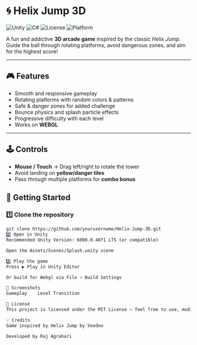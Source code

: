# 🌀 Helix Jump 3D

![Unity](https://img.shields.io/badge/Engine-Unity-100000?style=for-the-badge&logo=unity&logoColor=white)
![C#](https://img.shields.io/badge/Language-C%23-239120?style=for-the-badge&logo=c-sharp&logoColor=white)
![License](https://img.shields.io/badge/License-MIT-green?style=for-the-badge)
![Platform](https://img.shields.io/badge/Platform-WebGL-orange?style=for-the-badge)

A fun and addictive **3D arcade game** inspired by the classic *Helix Jump*.  
Guide the ball through rotating platforms, avoid dangerous zones, and aim for the highest score!

---

## 🎮 Features
- Smooth and responsive gameplay
- Rotating platforms with random colors & patterns
- Safe & danger zones for added challenge
- Bounce physics and splash particle effects
- Progressive difficulty with each level
- Works on **WEBGL**

---

## 🕹 Controls
- **Mouse / Touch** → Drag left/right to rotate the tower
- Avoid landing on **yellow/danger tiles**
- Pass through multiple platforms for **combo bonus**



## 🚀 Getting Started

### 1️⃣ Clone the repository
```bash
git clone https://github.com/yourusername/Helix-Jump-3D.git
2️⃣ Open in Unity
Recommended Unity Version: 6000.0.46f1 LTS (or compatible)

Open the Assets/Scenes/Splash.unity scene

3️⃣ Play the game
Press ▶ Play in Unity Editor

Or build for Webgl via File > Build Settings

📸 Screenshots
Gameplay	Level Transition

📜 License
This project is licensed under the MIT License – feel free to use, modify, and distribute.

💡 Credits
Game inspired by Helix Jump by Voodoo

Developed by Raj Agrahari
